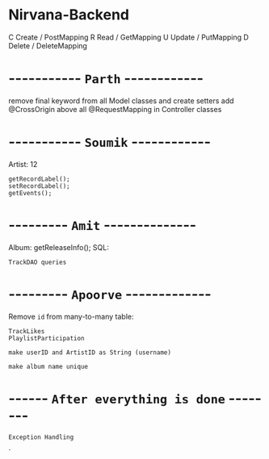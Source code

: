 # Nirvana-Backend
C Create / PostMapping
R Read / GetMapping
U Update / PutMapping
D Delete / DeleteMapping

# ----------- `Parth` ------------
remove final keyword from all Model classes and create setters
add @CrossOrigin above all @RequestMapping in Controller classes

# ----------- `Soumik` ------------
Artist: 12

    getRecordLabel();
    setRecordLabel();
    getEvents();

# --------- `Amit` --------------
Album:
    getReleaseInfo();
SQL:
```
TrackDAO queries
```


# --------- `Apoorve` -------------

Remove `id` from many-to-many table:
```
TrackLikes
PlaylistParticipation
```
```
make userID and ArtistID as String (username)

make album name unique
```

# ------ `After everything is done` --------
```
Exception Handling
```
`
